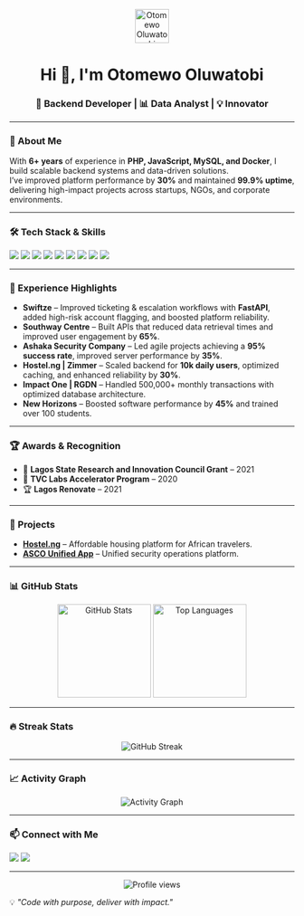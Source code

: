 <p align="center">
  <a href="https://linkedin.com/in/oluwatobiotomewo" target="_blank">
    <img src="https://avatars.githubusercontent.com/u/13156208?v=4" alt="Otomewo Oluwatobi Banner" style="width: 60px;"/>
  </a>
</p>

<h1 align="center">Hi 👋, I'm Otomewo Oluwatobi</h1>
<h3 align="center">🚀 Backend Developer | 📊 Data Analyst | 💡 Innovator</h3>

---

### 🌟 About Me
With **6+ years** of experience in **PHP, JavaScript, MySQL, and Docker**, I build scalable backend systems and data-driven solutions.  
I’ve improved platform performance by **30%** and maintained **99.9% uptime**, delivering high-impact projects across startups, NGOs, and corporate environments.

---

### 🛠 Tech Stack & Skills
<p align="left">
  <img src="https://img.shields.io/badge/PHP-777BB4?style=for-the-badge&logo=php&logoColor=white" />
  <img src="https://img.shields.io/badge/Laravel-FF2D20?style=for-the-badge&logo=laravel&logoColor=white" />
  <img src="https://img.shields.io/badge/JavaScript-F7DF1E?style=for-the-badge&logo=javascript&logoColor=black" />
  <img src="https://img.shields.io/badge/MySQL-005C84?style=for-the-badge&logo=mysql&logoColor=white" />
  <img src="https://img.shields.io/badge/Python-3776AB?style=for-the-badge&logo=python&logoColor=white" />
  <img src="https://img.shields.io/badge/FastAPI-009688?style=for-the-badge&logo=fastapi&logoColor=white" />
  <img src="https://img.shields.io/badge/React%20Native-61DAFB?style=for-the-badge&logo=react&logoColor=black" />
  <img src="https://img.shields.io/badge/C%23-239120?style=for-the-badge&logo=c-sharp&logoColor=white" />
  <img src="https://img.shields.io/badge/Docker-2496ED?style=for-the-badge&logo=docker&logoColor=white" />
</p>

---

### 💼 Experience Highlights
- **Swiftze** – Improved ticketing & escalation workflows with **FastAPI**, added high-risk account flagging, and boosted platform reliability.
- **Southway Centre** – Built APIs that reduced data retrieval times and improved user engagement by **65%**.
- **Ashaka Security Company** – Led agile projects achieving a **95% success rate**, improved server performance by **35%**.
- **Hostel.ng | Zimmer** – Scaled backend for **10k daily users**, optimized caching, and enhanced reliability by **30%**.
- **Impact One | RGDN** – Handled 500,000+ monthly transactions with optimized database architecture.
- **New Horizons** – Boosted software performance by **45%** and trained over 100 students.

---

### 🏆 Awards & Recognition
- 🏅 **Lagos State Research and Innovation Council Grant** – 2021  
- 🚀 **TVC Labs Accelerator Program** – 2020  
- 🏆 **Lagos Renovate** – 2021  

---

### 📌 Projects
- **[Hostel.ng](https://hostel.ng/)** – Affordable housing platform for African travelers.  
- **[ASCO Unified App](https://live.ascoapps.com.ng/)** – Unified security operations platform.

---

### 📊 GitHub Stats
<p align="center">
  <img src="https://github-readme-stats.vercel.app/api?username=otomewo-oluwatobi&show_icons=true&theme=radical" alt="GitHub Stats" height="165" />
  <img src="https://github-readme-stats.vercel.app/api/top-langs/?username=otomewo-oluwatobi&layout=compact&theme=radical" alt="Top Languages" height="165" />
</p>

---

### 🔥 Streak Stats
<p align="center">
  <img src="https://streak-stats.demolab.com?user=otomewo-oluwatobi&theme=radical" alt="GitHub Streak" />
</p>

---

### 📈 Activity Graph
<p align="center">
  <img src="https://github-readme-activity-graph.vercel.app/graph?username=otomewo-oluwatobi&theme=react-dark" alt="Activity Graph" />
</p>

---

### 📫 Connect with Me
<p align="left">
  <a href="https://linkedin.com/in/oluwatobiotomewo" target="_blank"><img src="https://img.shields.io/badge/LinkedIn-0A66C2?style=for-the-badge&logo=linkedin&logoColor=white"/></a>
  <a href="mailto:otomewooluwatobi@gmail.com"><img src="https://img.shields.io/badge/Email-D14836?style=for-the-badge&logo=gmail&logoColor=white"/></a>
</p>

---

<p align="center">
  <img src="https://komarev.com/ghpvc/?username=otomewo-oluwatobi&label=Profile%20views&color=0e75b6&style=flat" alt="Profile views" />
</p>

💡 *"Code with purpose, deliver with impact."*
